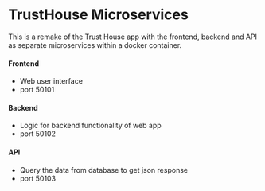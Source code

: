 # TrustHouse Microservices 

This is a remake of the Trust House app with the frontend, backend and API as separate microservices within a docker container.

#### Frontend
- Web user interface
- port 50101

#### Backend
- Logic for backend functionality of web app
- port 50102

#### API
- Query the data from database to get json response
- port 50103